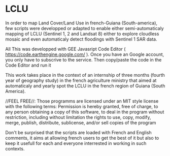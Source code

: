 # LCLU
In order to map Land Cover/Land Use in french-Guiana (South-america), few scripts were developped or adapted to enable either semi-automaticaly mapping of 
LCLU (Sentinel 1, 2 and Landsat 8) either to explore cloudless mosaic and even automaticaly detect floodings with Sentinel 1 SAR data.

All This was developped with GEE Javasript Code Editor ( https://code.earthengine.google.com/ ). Once you have an Google account, you only 
have to subscrive to the service. Then copy/paste the code in the Code Editor and run it

This work takes place in the context of an internship of three months (fourth year of geography study) in the french agriculture ministry 
that aimed at automaticaly and yearly spot the LCLU in the french region of Guiana (South America).

//FEEL FREE//:
Those programms are licensed under an MIT style license with the 
following terms:
Permission is hereby granted, free of charge, to any person obtaining a
copy of this software, to deal in the program without restriction, including without limitation
the rights to use, copy, modify, merge, publish, distribute, sublicense,
and/or sell copies of the program

Don't be surprised that the scripts are loaded with French and English comments, it aims at allowing french users to get the best of it 
but also to keep it usefull for each and everyone interrested in working in such contexts.
